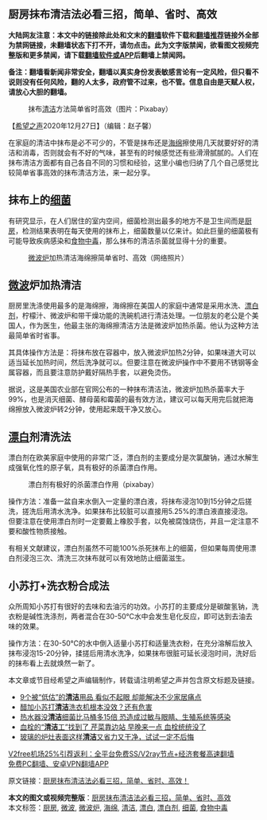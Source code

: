 <h2>厨房抹布清洁法必看三招，简单、省时、高效</h2> <p class="notice"><b>大陆网友注意：本文中的链接除此处和文末的<a href="https://github.com/bannedbook/fanqiang" >翻墙</a>软件下载和<a href="https://github.com/killgcd/justmysocks/blob/master/README.md">翻墙推荐</a>链接外全部为禁网链接，未翻墙状态下打不开，请勿点击。此为文字版禁闻，欲看图文视频完整版和更多禁闻，请下载<a href="https://github.com/bannedbook/fanqiang">翻墙软件或APP</a>后翻墙上禁闻网。</p><p>备注：翻墙看新闻非常安全，翻墙以真实身份发表敏感言论有一定风险，但只看不说则没有任何风险，翻的人太多，政府管不过来，也不管。信息自由是天赋人权，请放心大胆的翻墙。</b></p>  <div class="entry"> <figure><figcaption>抹布<a href="https://www.bannedbook.org/bnews/tag/%E6%B8%85%E6%B4%81/" class="st_tag internal_tag" rel="tag" title="标签 清洁 下的日志">清洁</a>方法简单省时高效（图片：Pixabay）</figcaption></figure> <p>【<span class='wp_keywordlink_affiliate'><a href="https://www.soundofhope.org" title="希望之声" target="_blank">希望之声</a></span>2020年12月27日】（编辑：赵子馨）</p> <p>在家庭的清洁中抹布是必不可少的，不管是抹布还是<a href="https://www.bannedbook.org/bnews/tag/%E6%B5%B7%E7%BB%B5/" class="st_tag internal_tag" rel="tag" title="标签 海绵 下的日志">海绵</a>擦使用几天就要好好的清洁和消毒，否则就会有不好的气味，甚至有的时候感觉还有些滑滑腻腻的。人们在抹布清洁方面都有自己各自不同的习惯和经验，这里小编也归纳了几个自己感觉比较简单省事高效的抹布清洁方法，来一起分享。</p> <h2><strong>抹布上的<a href="https://www.bannedbook.org/bnews/tag/%E7%BB%86%E8%8F%8C/" class="st_tag internal_tag" rel="tag" title="标签 细菌 下的日志">细菌</a></strong></h2> <p>有研究显示，在人们居住的室内空间，细菌检测出最多的地方不是卫生间而是<a href="https://www.bannedbook.org/bnews/tag/%E5%8E%A8%E6%88%BF/" class="st_tag internal_tag" rel="tag" title="标签 厨房 下的日志">厨房</a>，检测结果表明在每天使用的抹布上，细菌数量以亿来计。如此巨量的细菌极有可能导致疾病感染和<a href="https://www.bannedbook.org/bnews/tag/%e9%a3%9f%e7%89%a9%e4%b8%ad%e6%af%92/" class="st_tag internal_tag" rel="tag" title="标签 食物中毒 下的日志">食物中毒</a>，那么抹布的清洁杀菌就显得十分的重要。</p>  <figure><figcaption><a href="https://www.bannedbook.org/bnews/tag/%E5%BE%AE%E6%B3%A2%E7%82%89/" class="st_tag internal_tag" rel="tag" title="标签 微波炉 下的日志">微波炉</a>加热清洁海绵擦简单省时、高效（网络照片）</figcaption></figure> <h2><strong><a href="https://www.bannedbook.org/bnews/tag/%E5%BE%AE%E6%B3%A2/" class="st_tag internal_tag" rel="tag" title="标签 微波 下的日志">微波</a>炉加热清洁</strong></h2> <p>厨房里洗涤使用最多的是海绵擦，海绵擦在美国人的家庭中通常是采用水洗、<a href="https://www.bannedbook.org/bnews/tag/%E6%BC%82%E7%99%BD%E5%89%82/" class="st_tag internal_tag" rel="tag" title="标签 漂白剂 下的日志">漂白剂</a>，柠檬汁、微波炉和带干燥功能的洗碗机进行清洁处理。一位朋友的老公是个美国人，作为医生，他最主张的海绵擦清洁方法是微波炉加热杀菌。他认为这种方法最简单省时省事。</p> <p>其具体操作方法是：将抹布放在容器中，放入微波炉加热2分钟，如果味道大可以适当延长加热时间，然后洗净就可以。但要注意在微波炉操作中不要用不锈钢等金属容器，而且要注意防护戴好隔热手套，以避免烫伤。</p> <p>据说，这是美国农业部在官网公布的一种抹布清洁法，微波炉加热杀菌率大于99%，也是消灭细菌、酵母菌和霉菌的最有效方法，建议可以每天用完后就把海绵擦放入微波炉转2分钟，使用起来既干净又放心。</p>  <h2><strong><a href="https://www.bannedbook.org/bnews/tag/%E6%BC%82%E7%99%BD/" class="st_tag internal_tag" rel="tag" title="标签 漂白 下的日志">漂白</a>剂清洗法 </strong></h2> <p>漂白剂在欧美家庭中使用的非常广泛，漂白剂的主要成分是次氯酸钠，通过水解生成强氧化性的原子氧，具有极好的杀菌漂白作用。</p> <figure><figcaption>漂白剂有极好的杀菌漂白作用（pixabay）</figcaption></figure> <p>操作方法：准备一盆自来水倒入一定量的漂白液，将抹布浸泡10到15分钟之后搓洗，搓洗后用清水洗净。如果抹布比较脏可以直接用5.25%的漂白液直接浸泡。但要注意在使用漂白剂时一定要戴上橡胶手套，以免被腐蚀烧伤，并且一定注意不要和酸性物质接触。</p> <p>有相关文献建议，漂白剂虽然不可能100%杀死抹布上的细菌，但如果每周使用漂白剂浸泡三次、清洗三次抹布就可以有效地防止细菌滋生。</p>  <h2><strong>小苏打+洗衣粉合成法 </strong></h2> <p>众所周知小苏打有很好的去味和去油污的功效。小苏打的主要成分是碳酸氢钠，洗衣粉是碱性洗涤剂，两者混合在30-50℃水中会发生皂化反应，即可达到去油去味的效果。</p> <p>操作方法：在30-50℃的水中倒入适量小苏打和适量洗衣粉，在充分溶解后放入抹布浸泡15-20分钟，揉搓后用清水洗净，如果抹布很脏可延长浸泡时间，洗好后的抹布看上去就焕然一新了。</p> <p>本文章或节目经希望之声编辑制作，转载请注明希望之声并包含原文标题及链接。</p>  <ul class='op-related-articles' title='相关阅读'> <li><a href='https://www.bannedbook.org/bnews/lifebaike/20201227/1455895.html' target='_blank'>9个被“低估”的<b>清洁</b>用品 看似不起眼 却能解决不少家居痛点</a></li> <li><a href='https://www.bannedbook.org/bnews/comments/20201226/1455354.html' target='_blank'>醋加小苏打<b>清洁</b>洗衣机根本没效？还有危害</a></li> <li><a href='https://www.bannedbook.org/bnews/lifebaike/20201212/1446263.html' target='_blank'>热水器没<b>清洁</b>细菌比马桶多15倍 恐造成过敏与眼睛、生殖系统等感染</a></li> <li><a href='https://www.bannedbook.org/bnews/health/20201212/1446178.html' target='_blank'>血栓的“<b>清洁</b>工”找到了 芹菜靠边站 早晚来一点 血栓统统没了</a></li> <li><a href='https://www.bannedbook.org/bnews/comments/20201211/1445529.html' target='_blank'>玻璃的炉灶表面这样<b>清洁</b>又省力又干净，试试一定不后悔</a></li> </ul> <p class="texttj"> <a href="https://github.com/bannedbook/fanqiang/wiki/V2ray%E6%9C%BA%E5%9C%BA" target="_blank">V2free机场25%引荐返利：全平台免费SS/V2ray节点+经济套餐高速翻墙</a><br/> <a href="https://github.com/bannedbook/fanqiang/wiki/%E7%A6%81%E9%97%BB%E7%BD%91%E5%AE%89%E5%8D%93%E7%BF%BB%E5%A2%99%E6%96%B0%E9%97%BBAPP" target="_blank">免费PC翻墙、安卓VPN翻墙APP</a></p><p>原文链接：<a class="src_link"  href="https://www.soundofhope.org/post/457774" target="_blank">厨房抹布清洁法必看三招，简单、省时、高效！</a></p><a name='sharetosocial'></a>       <div><b>本文的图文或视频完整版</b>：<a href='https://www.bannedbook.org/bnews/comments/20201228/1456373.html'>厨房抹布清洁法必看三招，简单、省时、高效</a></div>  </div><!--END ENTRY--> <div class="postfooter"> <div>本文标签：<a href="https://www.bannedbook.org/bnews/tag/%E5%8E%A8%E6%88%BF/" rel="tag">厨房</a>, <a href="https://www.bannedbook.org/bnews/tag/%E5%BE%AE%E6%B3%A2/" rel="tag">微波</a>, <a href="https://www.bannedbook.org/bnews/tag/%E5%BE%AE%E6%B3%A2%E7%82%89/" rel="tag">微波炉</a>, <a href="https://www.bannedbook.org/bnews/tag/%E6%B5%B7%E7%BB%B5/" rel="tag">海绵</a>, <a href="https://www.bannedbook.org/bnews/tag/%E6%B8%85%E6%B4%81/" rel="tag">清洁</a>, <a href="https://www.bannedbook.org/bnews/tag/%E6%BC%82%E7%99%BD/" rel="tag">漂白</a>, <a href="https://www.bannedbook.org/bnews/tag/%E6%BC%82%E7%99%BD%E5%89%82/" rel="tag">漂白剂</a>, <a href="https://www.bannedbook.org/bnews/tag/%E7%BB%86%E8%8F%8C/" rel="tag">细菌</a>, <a href="https://www.bannedbook.org/bnews/tag/%e9%a3%9f%e7%89%a9%e4%b8%ad%e6%af%92/" rel="tag">食物中毒</a></div>  </div><!--END POSTFOOTER--> 